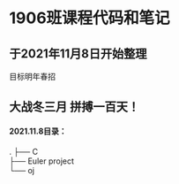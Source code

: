 
# 1906班课程代码和笔记
## 于2021年11月8日开始整理
目标明年春招
## 大战冬三月 拼搏一百天！

#### 2021.11.8目录：

.
├── C <br>
├── Euler project <br>
└── oj <br>

